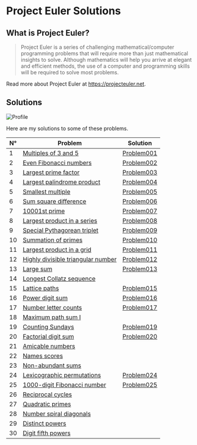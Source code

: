 # Project Euler Solutions

## What is Project Euler?

> Project Euler is a series of challenging mathematical/computer programming problems that will require more than just mathematical insights to solve. Although mathematics will help you arrive at elegant and efficient methods, the use of a computer and programming skills will be required to solve most problems.

Read more about Project Euler at https://projecteuler.net.

## Solutions

![Profile](https://projecteuler.net/profile/juliette-derancourt.png?raw=true)

Here are my solutions to some of these problems.
<br>

N° | Problem | Solution
-- | ------- | --------
1 | [Multiples of 3 and 5](https://projecteuler.net/problem=1) | [Problem001](./solutions/Problem001.java)
2 | [Even Fibonacci numbers](https://projecteuler.net/problem=2) | [Problem002](./solutions/Problem002.java)
3 | [Largest prime factor](https://projecteuler.net/problem=3) | [Problem003](./solutions/Problem003.java)
4 | [Largest palindrome product](https://projecteuler.net/problem=4) | [Problem004](./solutions/Problem004.java)
5 | [Smallest multiple](https://projecteuler.net/problem=5) | [Problem005](./solutions/Problem005.java)
6 | [Sum square difference](https://projecteuler.net/problem=6) | [Problem006](./solutions/Problem006.java)
7 | [10001st prime](https://projecteuler.net/problem=7) | [Problem007](./solutions/Problem007.java)
8 | [Largest product in a series](https://projecteuler.net/problem=8) | [Problem008](./solutions/Problem008.java)
9 | [Special Pythagorean triplet](https://projecteuler.net/problem=9) | [Problem009](./solutions/Problem009.java)
10 | [Summation of primes](https://projecteuler.net/problem=10) | [Problem010](./solutions/Problem010.java)
11 | [Largest product in a grid](https://projecteuler.net/problem=11) | [Problem011](./solutions/Problem011.java)
12 | [Highly divisible triangular number](https://projecteuler.net/problem=12) | [Problem012](./solutions/Problem012.java)
13 | [Large sum](https://projecteuler.net/problem=13) | [Problem013](./solutions/Problem013.java)
14 | [Longest Collatz sequence](https://projecteuler.net/problem=14)
15 | [Lattice paths](https://projecteuler.net/problem=15) | [Problem015](./solutions/Problem015.java)
16 | [Power digit sum](https://projecteuler.net/problem=16) | [Problem016](./solutions/Problem016.java)
17 | [Number letter counts](https://projecteuler.net/problem=17) | [Problem017](./solutions/Problem017.java)
18 | [Maximum path sum I](https://projecteuler.net/problem=18) |
19 | [Counting Sundays](https://projecteuler.net/problem=19) | [Problem019](./solutions/Problem019.java)
20 | [Factorial digit sum](https://projecteuler.net/problem=20) | [Problem020](./solutions/Problem020.java)
21 | [Amicable numbers](https://projecteuler.net/problem=21) |
22 | [Names scores](https://projecteuler.net/problem=22) |
23 | [Non-abundant sums](https://projecteuler.net/problem=23) |
24 | [Lexicographic permutations](https://projecteuler.net/problem=24) | [Problem024](./solutions/Problem024.java)
25 | [1000-digit Fibonacci number](https://projecteuler.net/problem=25) | [Problem025](./solutions/Problem025.java)
26 | [Reciprocal cycles](https://projecteuler.net/problem=26) |
27 | [Quadratic primes](https://projecteuler.net/problem=27) |
28 | [Number spiral diagonals](https://projecteuler.net/problem=28) |
29 | [Distinct powers](https://projecteuler.net/problem=29) |
30 | [Digit fifth powers](https://projecteuler.net/problem=30) |
